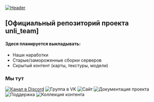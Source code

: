 [![Header](https://sun9-66.userapi.com/s/v1/ig2/afPCvEXLtXshIQF0H-SOYSbtoK07P7BF6x77bcArjZC164SngDaeVPKXErMlrPRT5Th6hgh39nOIXqNnIg1ZB3Rl.jpg?size=2160x543&quality=96&type=album)](http://xenon-project.nex-squad.ru/unli.team/)
## [Официальный репозиторий проекта unli_team]
#### Здеся планируется выкладывать:
- Наши наработки
- Старые/замороженные сборки серверов
- Скрытый контент (карты, текстуры, модели)
### Мы тут
[![Канал в Discord](https://img.shields.io/badge/-Flutter-424242?style=for-the-badge&logo=discord)](https://discord.gg/efBzECNrxY)
![Группа в VK](https://img.shields.io/badge/-Flutter-424242?style=for-the-badge&logo=vk)
![Сайт](https://img.shields.io/badge/-Flutter-424242?style=for-the-badge&logo=site)
![Документация проекта](https://img.shields.io/badge/-Flutter-424242?style=for-the-badge&logo=site)
![Поддержка](https://img.shields.io/badge/-Flutter-424242?style=for-the-badge&logo=qiwi)
![Коллекция контента](https://img.shields.io/badge/-Flutter-424242?style=for-the-badge&logo=steam)
